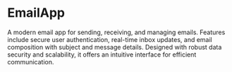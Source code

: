 # EmailApp
A modern email app for sending, receiving, and managing emails. Features include secure user authentication, real-time inbox updates, and email composition with subject and message details. Designed with robust data security and scalability, it offers an intuitive interface for efficient communication.
